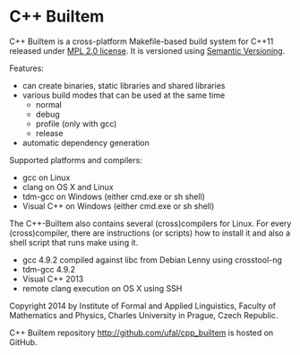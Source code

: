# C++ Builtem

C++ Builtem is a cross-platform Makefile-based build system for C++11
released under [MPL 2.0 license](http://www.mozilla.org/MPL/2.0/).
It is versioned using [Semantic Versioning](http://semver.org/).

Features:
- can create binaries, static libraries and shared libraries
- various build modes that can be used at the same time
  - normal
  - debug
  - profile (only with gcc)
  - release
- automatic dependency generation

Supported platforms and compilers:
- gcc on Linux
- clang on OS X and Linux
- tdm-gcc on Windows (either cmd.exe or sh shell)
- Visual C++ on Windows (either cmd.exe or sh shell)

The C++-Builtem also contains several (cross)compilers for Linux.
For every (cross)compiler, there are instructions (or scripts) how to
install it and also a shell script that runs make using it.
- gcc 4.9.2 compiled against libc from Debian Lenny using crosstool-ng
- tdm-gcc 4.9.2
- Visual C++ 2013
- remote clang execution on OS X using SSH

Copyright 2014 by Institute of Formal and Applied Linguistics, Faculty of
Mathematics and Physics, Charles University in Prague, Czech Republic.

C++ Builtem repository http://github.com/ufal/cpp_builtem is hosted on GitHub.
